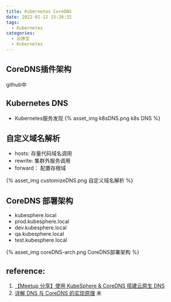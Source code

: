 ```yaml
---
title: Kubernetes CoreDNS
date: 2022-01-12 15:26:32
tags:
  - Kubernetes
categories: 
  - 云原生
  - Kubernetes  
---
```


<p></p>
<!-- more -->

## CoreDNS插件架构
github中

## Kubernetes DNS
+ Kubernetes服务发现 
{% asset_img k8sDNS.png  k8s DNS %}

## 自定义域名解析
+ hosts: 存量代码域名调用
+ rewrite: 集群外服务调用
+ forward： 配置存根域

{% asset_img customizeDNS.png  自定义域名解析 %}

## CoreDNS 部署架构
+ kubesphere.local
+ prod.kubesphere.local
+ dev.kubesphere.local
+ qa.kubesphere.local
+ test.kubesphere.local

{% asset_img coreDNS-arch.png  CoreDNS部署架构 %}


## reference:
1. [【Meetup 分享】使用 KubeSphere & CoreDNS 搭建云原生 DNS](https://www.bilibili.com/video/BV1HY4y1n7PV)
2. [详解 DNS 与 CoreDNS 的实现原理](https://draveness.me/dns-coredns/) 未


